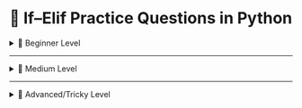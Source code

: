 # 📝 If–Elif Practice Questions in Python

<details>
<summary>🔹 Beginner Level</summary>

1. Write a program to check if a number is **positive, negative, or zero**.  
2. Take a user’s age as input and check:  
   - `< 13` → "Child"  
   - `13–19` → "Teenager"  
   - `20–59` → "Adult"  
   - `60+` → "Senior Citizen"  
3. Ask the user for a number and check if it is **even or odd**.  
4. Input a character and check whether it is a **vowel or consonant**.  
5. Take marks as input and print **Grade**.  

</details>

---

<details>
<summary>🔹 Medium Level</summary>

6. Take three numbers and find the **largest** among them.  
7. Write a program to check whether a given year is a **leap year or not**.  
8. Input the day number (1–7) and print the **day of the week**.  
9. Input the month number (1–12) and print the **number of days in that month**.  
10. Build a program for a **simple calculator**.  

</details>

---

<details>
<summary>🔹 Advanced/Tricky Level</summary>

11. Take input for time in **24-hour format** and print greetings.  
12. Ask the user for their income and calculate **tax**.  
13. Check whether the entered character is uppercase, lowercase, digit, or special character.  
14. Input electricity units consumed and calculate the bill.  
15. Check divisibility by **3, 5, both, or neither**.  

</details>
